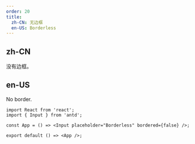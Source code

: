 ```yaml
---
order: 20
title:
  zh-CN: 无边框
  en-US: Borderless
---
```


## zh-CN

没有边框。

## en-US

No border.

```tsx
import React from 'react';
import { Input } from 'antd';

const App = () => <Input placeholder="Borderless" bordered={false} />;

export default () => <App />;
```
